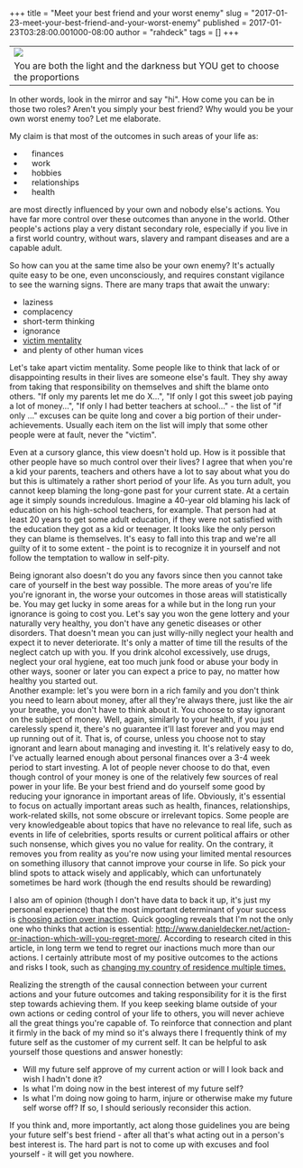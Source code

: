 +++
title = "Meet your best friend and your worst enemy"
slug = "2017-01-23-meet-your-best-friend-and-your-worst-enemy"
published = 2017-01-23T03:28:00.001000-08:00
author = "rahdeck"
tags = []
+++
<table>
<tbody>
<tr class="odd">
<td><a href="../images/2017-01-23-meet-your-best-friend-and-your-worst-enemy-Yin_yang.svg.png"><img src="../images/thumbnails/2017-01-23-meet-your-best-friend-and-your-worst-enemy-Yin_yang.svg.png" /></a></td>
</tr>
<tr class="even">
<td>You are both the light and the darkness but YOU get to choose the proportions</td>
</tr>
</tbody>
</table>

  

  

In other words, look in the mirror and say "hi". How come you can be in
those two roles? Aren't you simply your best friend? Why would you be
your own worst enemy too? Let me elaborate.  
  
My claim is that most of the outcomes in such areas of your life as:  

-       finances
-       work
-       hobbies
-       relationships
-       health

are most directly influenced by your own and nobody else's actions. You
have far more control over these outcomes than anyone in the world.
Other people's actions play a very distant secondary role, especially if
you live in a first world country, without wars, slavery and rampant
diseases and are a capable adult.  
  
So how can you at the same time also be your own enemy? It's actually
quite easy to be one, even unconsciously, and requires constant
vigilance to see the warning signs. There are many traps that await the
unwary:  

-   laziness
-   complacency
-   short-term thinking
-   ignorance
-   [victim mentality](https://en.wikipedia.org/wiki/Victim_mentality)
-   and plenty of other human vices

Let's take apart victim mentality. Some people like to think that lack
of or disappointing results in their lives are someone else's fault.
They shy away from taking that responsibility on themselves and shift
the blame onto others. "If only my parents let me do X...", "If only I
got this sweet job paying a lot of money...", "If only I had better
teachers at school..." - the list of "if only ..." excuses can be quite
long and cover a big portion of their under-achievements. Usually each
item on the list will imply that some other people were at fault, never
the "victim".  
  
Even at a cursory glance, this view doesn't hold up. How is it possible
that other people have so much control over their lives? I agree that
when you're a kid your parents, teachers and others have a lot to say
about what you do but this is ultimately a rather short period of your
life. As you turn adult, you cannot keep blaming the long-gone past for
your current state. At a certain age it simply sounds incredulous.
Imagine a 40-year old blaming his lack of education on his high-school
teachers, for example. That person had at least 20 years to get some
adult education, if they were not satisfied with the education they got
as a kid or teenager. It looks like the only person they can blame is
themselves. It's easy to fall into this trap and we're all guilty of it
to some extent - the point is to recognize it in yourself and not follow
the temptation to wallow in self-pity.  
  
Being ignorant also doesn't do you any favors since then you cannot take
care of yourself in the best way possible. The more areas of you're life
you're ignorant in, the worse your outcomes in those areas will
statistically be. You may get lucky in some areas for a while but in the
long run your ignorance is going to cost you. Let's say you won the gene
lottery and your naturally very healthy, you don't have any genetic
diseases or other disorders. That doesn't mean you can just willy-nilly
neglect your health and expect it to never deteriorate. It's only a
matter of time till the results of the neglect catch up with you. If you
drink alcohol excessively, use drugs, neglect your oral hygiene, eat too
much junk food or abuse your body in other ways, sooner or later you can
expect a price to pay, no matter how healthy you started out.  
Another example: let's you were born in a rich family and you don't
think you need to learn about money, after all they're always there,
just like the air your breathe, you don't have to think about it. You
choose to stay ignorant on the subject of money. Well, again, similarly
to your health, if you just carelessly spend it, there's no guarantee
it'll last forever and you may end up running out of it. That is, of
course, unless you choose not to stay ignorant and learn about managing
and investing it. It's relatively easy to do, I've actually learned
enough about personal finances over a 3-4 week period to start
investing. A lot of people never choose to do that, even though control
of your money is one of the relatively few sources of real power in your
life. Be your best friend and do yourself some good by reducing your
ignorance in important areas of life. Obviously, it's essential to focus
on actually important areas such as health, finances, relationships,
work-related skills, not some obscure or irrelevant topics. Some people
are very knowledgeable about topics that have no relevance to real life,
such as events in life of celebrities, sports results or current
political affairs or other such nonsense, which gives you no value for
reality. On the contrary, it removes you from reality as you're now
using your limited mental resources on something illusory that cannot
improve your course in life. So pick your blind spots to attack wisely
and applicably, which can unfortunately sometimes be hard work (though
the end results should be rewarding)  
  
I also am of opinion (though I don't have data to back it up, it's just
my personal experience) that the most important determinant of your
success is [choosing action over
inaction](https://unpackingreality.blogspot.com.au/2016/09/making-it.html).
Quick googling reveals that I'm not the only one who thinks that action
is essential:
http://www.danieldecker.net/action-or-inaction-which-will-you-regret-more/.
According to research cited in this article, in long term we tend to
regret our inactions much more than our actions. I certainly attribute
most of my positive outcomes to the actions and risks I took, such as
[changing my country of residence multiple
times.](https://unpackingreality.blogspot.com.au/2016/07/university-of-living-in-multiple.html)  
  
Realizing the strength of the causal connection between your current
actions and your future outcomes and taking responsibility for it is the
first step towards achieving them. If you keep seeking blame outside of
your own actions or ceding control of your life to others, you will
never achieve all the great things you're capable of. To reinforce that
connection and plant it firmly in the back of my mind so it's always
there I frequently think of my future self as the customer of my current
self. It can be helpful to ask yourself those questions and answer
honestly:  
  

-   Will my future self approve of my current action or will I look back
    and wish I hadn't done it?
-   Is what I'm doing now in the best interest of my future self?
-   Is what I'm doing now going to harm, injure or otherwise make my
    future self worse off? If so, I should seriously reconsider this
    action.

  
If you think and, more importantly, act along those guidelines you are
being your future self's best friend - after all that's what acting out
in a person's best interest is. The hard part is not to come up with
excuses and fool yourself - it will get you nowhere.
